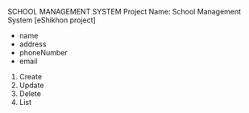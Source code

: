 SCHOOL MANAGEMENT SYSTEM 
Project Name: School Management System
[eShikhon project]
- name
- address
- phoneNumber
- email

1. Create 
2. Update 
3. Delete 
4. List 
